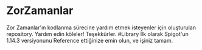 # ZorZamanlar
Zor Zamanlar'ın kodlanma sürecine yardım etmek isteyenler için oluşturulan repository. Yardım edin köleler! Teşekkürler.
#Library
İlk olarak Spigot'un 1.14.3 versiyonunu Reference ettiğinize emin olun, ve işiniz tamam.
